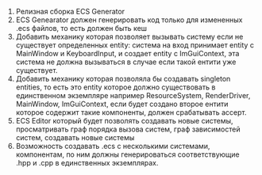 1. Релизная сборка ECS Generator
2. ECS Genearator должен генерировать код только для измененных .ecs файлов, то есть должен быть кеш 
3. Добавить механику которая позволяет вызывать систему если не существует определенных entity: система на вход принимает entity с MainWindow и KeyboardInput, и создает entity с ImGuiContext, эта система не должна вызываться в случае если такой ентити уже существует.
4. Добавить механику которая позволяла бы создавать singleton entities, то есть это entity которое должно существовать в единственном экземпляре например ResourceSystem, RenderDriver, MainWindow, ImGuiContext, если будет создано второе ентити которое содержит такие компоненты, должен срабатывать ассерт.
5. ECS Editor который будет позволять создавать новые системы, просматривать граф порядка вызова систем, граф зависимостей систем, создавать новые системы 
6. Возможность создавать .ecs с несколькими системами, компонентам, по ним должны генерироваться соответствующие .hpp и .cpp в единственных экземплярах.